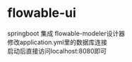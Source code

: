# flowable-ui
springboot 集成 flowable-modeler设计器  
修改application.yml里的数据库连接  
启动后直接访问localhost:8080即可  
